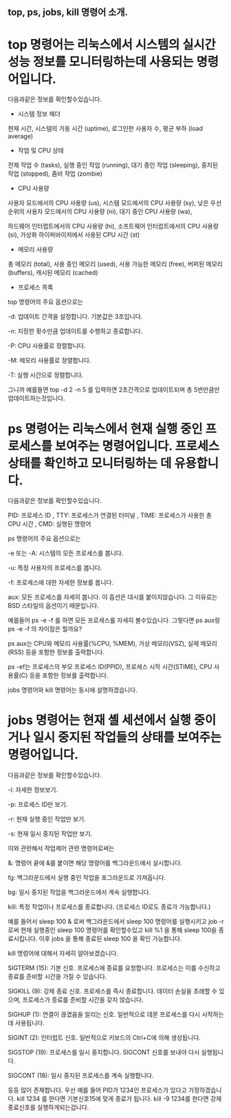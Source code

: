## top, ps, jobs, kill 명령어 소개.

 # top 명령어는 리눅스에서 시스템의 실시간 성능 정보를 모니터링하는데 사용되는 명령어입니다.

 다음과같은 정보를 확인할수있습니다.
 

- 시스템 정보 헤더

현재 시간, 시스템의 가동 시간 (uptime), 로그인한 사용자 수, 평균 부하 (load average)

- 작업 및 CPU 상태
  
전체 작업 수 (tasks), 실행 중인 작업 (running), 대기 중인 작업 (sleeping), 중지된 작업 (stopped), 좀비 작업 (zombie)

- CPU 사용량
  
사용자 모드에서의 CPU 사용량 (us), 시스템 모드에서의 CPU 사용량 (sy), 낮은 우선순위의 사용자 모드에서의 CPU 사용량 (ni), 대기 중인 CPU 사용량 (wa), 

하드웨어 인터럽트에서의 CPU 사용량 (hi), 소프트웨어 인터럽트에서의 CPU 사용량 (si), 가상화 하이퍼바이저에서 사용된 CPU 시간 (st)

- 메모리 사용량
  
총 메모리 (total), 사용 중인 메모리 (used), 사용 가능한 메모리 (free), 버퍼된 메모리 (buffers), 캐시된 메모리 (cached)

- 프로세스 목록


top 명령어의 주요 옵션으로는


-d: 업데이트 간격을 설정합니다. 기본값은 3초입니다.


-n: 지정한 횟수만큼 업데이트를 수행하고 종료합니다.


-P: CPU 사용률로 정렬합니다.


-M: 메모리 사용률로 정렬합니다.


-T: 실행 시간으로 정렬합니다.


그니까 예를들면 top -d 2 -n 5 를 입력하면 2초간격으로 업데이트되며 총 5번만큼만 업데이트하는것입니다.


# ps 명령어는 리눅스에서 현재 실행 중인 프로세스를 보여주는 명령어입니다. 프로세스 상태를 확인하고 모니터링하는 데 유용합니다.


다음과같은 정보를 확인할수있습니다.


PID: 프로세스 ID
, TTY: 프로세스가 연결된 터미널
, TIME: 프로세스가 사용한 총 CPU 시간
, CMD: 실행된 명령어


ps 명령어의 주요 옵션으로는


-e 또는 -A: 시스템의 모든 프로세스를 봅니다.


-u: 특정 사용자의 프로세스를 봅니다.


-f: 프로세스에 대한 자세한 정보를 봅니다.


aux: 모든 프로세스를 자세히 봅니다. 이 옵션은 대시를 붙이지않습니다. 그 이유로는 BSD 스타일의 옵션이기 때문입니다.


예를들어 ps -e -f 를 하면 모든 프로세스를 자세히 볼수있습니다. 그렇다면 ps aux랑 ps -e -f 의 차이점은 뭘까요?


ps aux는 CPU와 메모리 사용률(%CPU, %MEM), 가상 메모리(VSZ), 실제 메모리(RSS) 등을 포함한 정보를 출력합니다.


ps -ef는 프로세스의 부모 프로세스 ID(PPID), 프로세스 시작 시간(STIME), CPU 사용률(C) 등을 포함한 정보를 출력합니다.


jobs 명령어와 kill 명령어는 동시에 설명하겠습니다.


# jobs 명령어는 현재 셸 세션에서 실행 중이거나 일시 중지된 작업들의 상태를 보여주는 명령어입니다.


다음과같은 정보를 확인할수있습니다.


-l: 자세한 정보보기.


-p: 프로세스 ID만 보기.


-r: 현재 실행 중인 작업만 보기.


-s: 현재 일시 중지된 작업만 보기.


이와 관련해서 작업제어 관련 명령어로써는 


&: 명령어 끝에 &를 붙이면 해당 명령어를 백그라운드에서 실시합니다.


fg: 백그라운드에서 실행 중인 작업을 포그라운드로 가져옵니다.


bg: 일시 중지된 작업을 백그라운드에서 계속 실행합니다.


kill: 특정 작업이나 프로세스를 종료합니다. (프로세스 ID로도 종료가 가능합니다.)


예를 들어서 sleep 100 & 로써 백그라운드에서 sleep 100 명령어를 실행시키고 job -r 로써 현재 실행중인 sleep 100 명령어를 확인할수있고 kill %1 을 통해 sleep 100을 종료시킵니다. 이후 jobs 을 통해 종료된 sleep 100 을 확인 가능합니다.


kill 명렁어에 대해서 자세히 알아보겠습니다.


SIGTERM (15): 기본 신호. 프로세스에 종료를 요청합니다. 프로세스는 이를 수신하고 종료를 준비할 시간을 가질 수 있습니다.


SIGKILL (9): 강제 종료 신호. 프로세스를 즉시 종료합니다. 데이터 손실을 초래할 수 있으며, 프로세스가 종료를 준비할 시간을 갖지 않습니다.


SIGHUP (1): 연결이 끊겼음을 알리는 신호. 일반적으로 데몬 프로세스를 다시 시작하는 데 사용됩니다.


SIGINT (2): 인터럽트 신호. 일반적으로 키보드의 Ctrl+C에 의해 생성됩니다.


SIGSTOP (19): 프로세스를 일시 중지합니다. SIGCONT 신호를 보내야 다시 실행됩니다.


SIGCONT (18): 일시 중지된 프로세스를 계속 실행합니다.


등등 많이 존재합니다. 우선 예를 들어 PID가 1234인 프로세스가 있다고 가정하겠습니다. kill 1234 를 한다면 기본신호15에 맞게 종료가 됩니다. kill -9 1234를 한다면 강제 종료신호를 실행하게되는겁니다.
